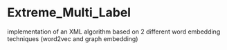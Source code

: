 # Extreme_Multi_Label
implementation of an XML algorithm based on 2 different word embedding techniques (word2vec and graph embedding) 
